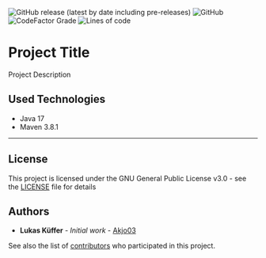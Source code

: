 ![GitHub release (latest by date including pre-releases)](https://img.shields.io/github/downloads-pre/Akjo03/PROJECT_NAME/latest/total?label=Downloads&style=flat-square)
![GitHub](https://img.shields.io/github/license/Akjo04/PROJECT_NAME?label=License&style=flat-square)
![CodeFactor Grade](https://img.shields.io/codefactor/grade/github/Akjo03/PROJECT_NAME?label=Code%20Quality&style=flat-square)
![Lines of code](https://img.shields.io/tokei/lines/github/Akjo03/PROJECT_NAME?label=Lines%20Of%20Code&style=flat-square)

# Project Title

Project Description

## Used Technologies

- Java 17
- Maven 3.8.1

-----

## License

This project is licensed under the GNU General Public License v3.0 - see the [LICENSE](LICENSE) file for details

## Authors

* **Lukas Küffer** - *Initial work* - [Akjo03](https://github.com/Akjo03)

See also the list of [contributors](https://github.com/Akjo03/PROJECT_NAME/contributors) who participated in this project.